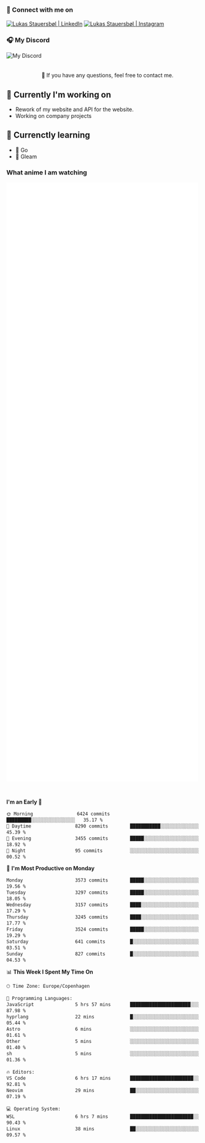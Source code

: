 ### 🔗 Connect with me on
<a href="https://www.instagram.com/lukas_stauersbol" target="_blank"><img align="center" src="https://raw.githubusercontent.com/stauersbol/stauersbol/main/images/instagram.svg" alt="Lukas Stauersbøl | LinkedIn" width="30px"/></a>
<a href="https://www.linkedin.com/in/lukas-stauersbol/" target="_blank"><img align="center" src="https://raw.githubusercontent.com/stauersbol/stauersbol/main/images/linkedin.svg" alt="Lukas Stauersbøl | Instagram" width="30px"/></a>

<p align="center">
 <h3>🎧 My Discord</h3>
 <img align="left" height="55px" src="https://discord.c99.nl/widget/theme-2/147806323323568128.png" alt="My Discord" />
</p>

<br/>
<br/>
<br/>
💬 If you have any questions, feel free to contact me.

## 🔭 Currently I'm working on
- Rework of my website and API for the website.
- Working on company projects
 
## 🌱 Currenctly learning
- 💙 Go
- 💜 Gleam

### What anime I am watching
<a href="https://anilist.co/user/slashiy/" align="center"><img align="center" width="500px" src="metrics.plugin.personal.anilist.svg" /></a>

<br/>

<!--START_SECTION:waka-->
**I'm an Early 🐤** 

```text
🌞 Morning                6424 commits        █████████░░░░░░░░░░░░░░░░   35.17 % 
🌆 Daytime                8290 commits        ███████████░░░░░░░░░░░░░░   45.39 % 
🌃 Evening                3455 commits        █████░░░░░░░░░░░░░░░░░░░░   18.92 % 
🌙 Night                  95 commits          ░░░░░░░░░░░░░░░░░░░░░░░░░   00.52 % 
```
📅 **I'm Most Productive on Monday** 

```text
Monday                   3573 commits        █████░░░░░░░░░░░░░░░░░░░░   19.56 % 
Tuesday                  3297 commits        █████░░░░░░░░░░░░░░░░░░░░   18.05 % 
Wednesday                3157 commits        ████░░░░░░░░░░░░░░░░░░░░░   17.29 % 
Thursday                 3245 commits        ████░░░░░░░░░░░░░░░░░░░░░   17.77 % 
Friday                   3524 commits        █████░░░░░░░░░░░░░░░░░░░░   19.29 % 
Saturday                 641 commits         █░░░░░░░░░░░░░░░░░░░░░░░░   03.51 % 
Sunday                   827 commits         █░░░░░░░░░░░░░░░░░░░░░░░░   04.53 % 
```


📊 **This Week I Spent My Time On** 

```text
🕑︎ Time Zone: Europe/Copenhagen

💬 Programming Languages: 
JavaScript               5 hrs 57 mins       ██████████████████████░░░   87.98 % 
hyprlang                 22 mins             █░░░░░░░░░░░░░░░░░░░░░░░░   05.44 % 
Astro                    6 mins              ░░░░░░░░░░░░░░░░░░░░░░░░░   01.61 % 
Other                    5 mins              ░░░░░░░░░░░░░░░░░░░░░░░░░   01.40 % 
sh                       5 mins              ░░░░░░░░░░░░░░░░░░░░░░░░░   01.36 % 

🔥 Editors: 
VS Code                  6 hrs 17 mins       ███████████████████████░░   92.81 % 
Neovim                   29 mins             ██░░░░░░░░░░░░░░░░░░░░░░░   07.19 % 

💻 Operating System: 
WSL                      6 hrs 7 mins        ███████████████████████░░   90.43 % 
Linux                    38 mins             ██░░░░░░░░░░░░░░░░░░░░░░░   09.57 % 
```


<!--END_SECTION:waka-->
